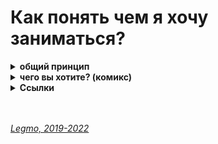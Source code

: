 # Как понять чем я хочу заниматься? #

<details><summary><b>общий принцип</b></summary><p>  

Общий принцип такой:<br>
Находишь занятие, которое нравится тебе настолько, что готов заниматься им бесплатно. И занимаешься.

Как работает:
- Чтоб получать деньги надо стать мастером.
- Чтоб стать мастером надо потратить на эту сферу намного больше времени, чем другие. Тебя зовут на вечеринку, а ты:
  «Не, я дома посижу — отлажу программу (поиграю на гитаре / разучу движения / порисую...)». И так раз за разом.
- Потом количество потраченного времени перейдёт в качество, и ты станешь крутым специалистом в данном деле.
- Если пытаешься заниматься тем, чего не любишь - ты просто не сможешь заставить себя тратить нужное количество времени.
  Никак не выйдет. Надо, чтоб эта деятельность была как компьютерная игра для подростка — пора спать (домой / в кино...)
  , но очень хочется пройти этот уровень (поправить баг, сверстать страницу, дорисовать иллюстрацию...)
- И в целом, люди чувствуют, когда кто-то любит своё дело (это невозможно подделать). А к тем кто любит своё дело
  обращаются чаще и охотнее.

<br></p>
</details>

<details><summary><b>чего вы хотите? (комикс)</b></summary><p>  

![](https://github.com/Legmo/notes/blob/master/Assets/Img/destination_1.jpg)
![](https://github.com/Legmo/notes/blob/master/Assets/Img/destination_2.jpg)
![](https://github.com/Legmo/notes/blob/master/Assets/Img/destination_3.jpg)
![](https://github.com/Legmo/notes/blob/master/Assets/Img/destination_4.jpg)
![](https://github.com/Legmo/notes/blob/master/Assets/Img/destination_5.jpg)
![](https://github.com/Legmo/notes/blob/master/Assets/Img/destination_6.jpg)
![](https://github.com/Legmo/notes/blob/master/Assets/Img/destination_7.jpg)
![](https://github.com/Legmo/notes/blob/master/Assets/Img/destination_8.jpg)

<br></p>
</details>

<!--
<details><summary><b>про следование чужим советам</b><ѵ/summary><p>  

![](https://github.com/Legmo/notes/blob/master/Assets/Img/quotes.jpg) 
<br></p>
</details>
-->

<details><summary><b>Ссылки</b></summary><p>  

- [Пирог И - анализ предназначения человека](https://www.ivanpirog.com/posts/analiz-prednaznacheniya-cheloveka/)
- [youtube. Резанова Л - Поиск призвания: 5 выводов, которые сохранят 10 лет вашей жизни](https://www.youtube.com/watch?v=hjbi0jlopwq)
- [youtube. Стив Джобс - Как понять, что ты хочешь действительно (лекция в стэнфордском университете, 2005)](https://www.youtube.com/watch?v=rd-0d8lhstc)
- [youtube. IT-Kamasutra - Как стать программистом! 3 бесплатных крутых шага! (JavaScript, Front-end)](https://youtu.be/hFOZYaVHD6A)
- [youtube. IT-Kamasutra - Как стать программистом за 1 месяц? Никак?](https://www.youtube.com/watch?v=__B3kJ8YhSw)
- [youtube. IT-INCUBATOR PODCAST c CEO AgileFluent — Как искать работу в США и Европе программисту? (2023)](https://youtu.be/WxOMlbW0hH8)

<br></p>
</details>

<br> 
<br> 

*[Legmo, 2019-2022](https://github.com/legmo/notes/)*